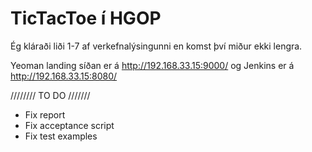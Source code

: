 # TicTacToe í HGOP

Ég kláraði liði 1-7 af verkefnalýsingunni en komst því miður ekki lengra.

Yeoman landing síðan er á http://192.168.33.15:9000/ og Jenkins er á http://192.168.33.15:8080/

//////// TO DO ///////

* Fix report
* Fix acceptance script
* Fix test examples
